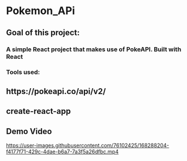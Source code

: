 <h1> Pokemon_APi</h1>
<h2>Goal of this project:</h2>
<h3>A simple React project that makes use of PokeAPI. Built with React </h2>
  
<h3> Tools used:</h3>
   <h2>https://pokeapi.co/api/v2/</h2>
    <h2>create-react-app</h2>
    <h2>Demo Video</h3>
   


https://user-images.githubusercontent.com/76102425/168288204-f4177f71-429c-4dae-b6a7-7a3f5a26dfbc.mp4

